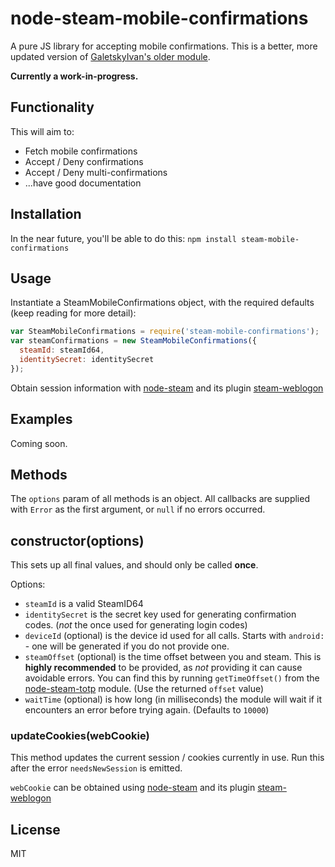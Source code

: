# node-steam-mobile-confirmations
A pure JS library for accepting mobile confirmations. This is a better, more updated version of [GaletskyIvan's older module](https://github.com/GaletskyIvan/steamcommunity-mobile-confirmations).

**Currently a work-in-progress.**

## Functionality
This will aim to:

* Fetch mobile confirmations
* Accept / Deny confirmations
* Accept / Deny multi-confirmations
* ...have good documentation

## Installation
In the near future, you'll be able to do this:
`npm install steam-mobile-confirmations`

## Usage
Instantiate a SteamMobileConfirmations object, with the required defaults (keep reading for more detail):
```js
var SteamMobileConfirmations = require('steam-mobile-confirmations');
var steamConfirmations = new SteamMobileConfirmations({
  steamId: steamId64,
  identitySecret: identitySecret
});
```

Obtain session information with [node-steam](https://github.com/seishun/node-steam) and its plugin [steam-weblogon](https://github.com/Alex7Kom/node-steam-weblogon)

## Examples
Coming soon.

## Methods
The `options` param of all methods is an object. All callbacks are supplied with `Error` as the first argument, or `null` if no errors occurred.

## constructor(options)
This sets up all final values, and should only be called **once**.

Options:
* `steamId` is a valid SteamID64
* `identitySecret` is the secret key used for generating confirmation codes. (_not_ the once used for generating login codes)
* `deviceId` (optional) is the device id used for all calls. Starts with `android:` - one will be generated if you do not provide one.
* `steamOffset` (optional) is the time offset between you and steam. This is **highly recommended** to be provided, as _not_ providing it can cause avoidable errors. You can find this by running `getTimeOffset()` from the [node-steam-totp](https://github.com/DoctorMcKay/node-steam-totp) module. (Use the returned `offset` value)
* `waitTime` (optional) is how long (in milliseconds) the module will wait if it encounters an error before trying again. (Defaults to `10000`)

### updateCookies(webCookie)
This method updates the current session / cookies currently in use. Run this after the error `needsNewSession` is emitted.

`webCookie` can be obtained using [node-steam](https://github.com/seishun/node-steam) and its plugin [steam-weblogon](https://github.com/Alex7Kom/node-steam-weblogon)

## License
MIT
